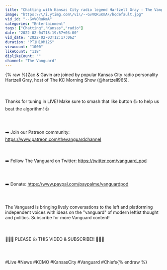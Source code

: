 ```yaml
---
title: "Chatting with Kansas City radio legend Hartzell Gray - The Vanguard"
image: "https:\/\/i.ytimg.com\/vi\/--GvVORuKmA\/hqdefault.jpg"
vid_id: "--GvVORuKmA"
categories: "Entertainment"
tags: ["Chatting","Kansas","radio"]
date: "2022-02-04T18:19:57+03:00"
vid_date: "2022-02-03T12:17:06Z"
duration: "PT1H10M12S"
viewcount: "1000"
likeCount: "118"
dislikeCount: ""
channel: "The Vanguard"
---
```

{% raw %}Zac &amp; Gavin are joined by popular Kansas City radio personality Hartzell Gray, host of The KC Morning Show (@hartzell965).<br /><br /><br /><br />Thanks for tuning in LIVE! Make sure to smash that like button 👍 to help us beat the algorithm! 👍<br /><br /><br /><br />➡️   Join our Patreon community: <a rel="nofollow" target="blank" href="https://www.patreon.com/thevanguardchannel">https://www.patreon.com/thevanguardchannel</a><br /><br /><br /><br />➡️  Follow The Vanguard on Twitter: <a rel="nofollow" target="blank" href="https://twitter.com/vanguard_pod">https://twitter.com/vanguard_pod</a><br /><br /><br /><br />➡️  Donate: <a rel="nofollow" target="blank" href="https://www.paypal.com/paypalme/vanguardpod">https://www.paypal.com/paypalme/vanguardpod</a><br /><br /><br /><br />The Vanguard is bringing lively conversations to the left and platforming independent voices with ideas on the &quot;vanguard&quot; of modern leftist thought and politics. Subscribe for more Vanguard content!<br /><br /><br /><br />🌹🌹🌹 PLEASE 👍 THIS VIDEO &amp; SUBSCRIBE!! 🌹🌹🌹<br /><br /><br /><br />#Live #News #KCMO #KansasCity #Vanguard #Chiefs{% endraw %}
